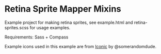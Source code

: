 Retina Sprite Mapper Mixins
=========================

Example project for making retina sprites, see example.html and retina-sprites.scss for usage examples.

Requirements: Sass + Compass

Example icons used in this example are from [Iconic](http://somerandomdude.com/work/iconic/) by @somerandomdude.

